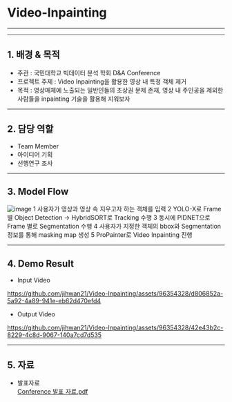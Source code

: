 # Video-Inpainting
---
---
## 1. 배경 & 목적
- 주관 : 국민대학교 빅데이터 분석 학회 D&A Conference
- 프로젝트 주제 : Video Inpainting을 활용한 영상 내 특정 객체 제거
- 목적 : 영상매체에 노출되는 일반인들의 초상권 문제 존재, 영상 내 주인공을 제외한 사람들을 inpainting 기술을 활용해 지워보자

---
## 2. 담당 역할
- Team Member
- 아이디어 기획
- 선행연구 조사
---
## 3. Model Flow
![image](https://github.com/jihwan21/Video-Inpainting/assets/96354328/1ed5230e-cd10-4736-a915-dedd335e2b7d)
1 사용자가 영상과 영상 속 지우고자 하는 객체를 입력
2 YOLO-X로 Frame 별 Object Detection -> HybridSORT로 Tracking 수행
3 동시에 PIDNET으로 Frame 별로 Segmentation 수행
4 사용자가 지정한 객체의 bbox와 Segmentation 정보를 통해 masking map 생성
5 ProPainter로 Video Inpainting 진행

---
## 4. Demo Result
- Input Video


https://github.com/jihwan21/Video-Inpainting/assets/96354328/d806852a-5a92-4a89-941e-eb62d470efd4


- Output Video



https://github.com/jihwan21/Video-Inpainting/assets/96354328/42e43b2c-8229-4c8d-9067-140a7cd7d535




---
## 5. 자료
- 발표자료  
  [Conference 발표 자료.pdf](https://drive.google.com/file/d/17PPLhjVO9o_DAe3eckQtZkmQsibEAiNz/view?usp=drive_link)  

